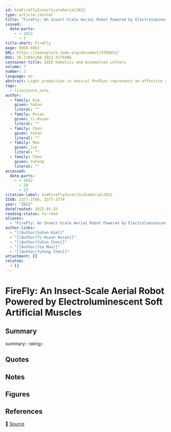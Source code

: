 ```yaml
---
id: kimFireFlyInsectScaleAerial2022
type: article-journal
title: "FireFly: An Insect-Scale Aerial Robot Powered by Electroluminescent Soft Artificial Muscles"
issued:
  date-parts:
    - - 2022
      - 7
title-short: FireFly
page: 6950-6957
URL: https://ieeexplore.ieee.org/document/9786652/
DOI: 10.1109/LRA.2022.3179486
container-title: IEEE Robotics and Automation Letters
volume: 7
number: 3
language: en
abstract: Light production in natural ﬁreﬂies represents an effective and unique method for communication and mating. Inspired by bioluminescence, we develop a 650 mg aerial robot powered by four electroluminescent (EL) dielectric elastomer actuators (DEAs) that have distinct colors and patterns. To enable simultaneous actuation and light emission, we embed EL particles in a DEA that has highly transparent electrodes. During robot ﬂight, a strong (>40 V/µm) and high frequency (400 Hz) electric ﬁeld is generated within the DEA, exciting the EL particles to emit light. Compared to a regular DEA, our new design and fabrication methods require small additional weight (2.4%) and actuation power (3.2%) without adversely impacting the DEA’s output power or lifetime. We further develop a position and attitude tracking method using vision-based color detection. We demonstrate a series of closed-loop ﬂights and compare camera-tracked results with that of the stateof-the-art Vicon motion tracking system. The root-mean-square (rms) position and attitude errors are 2.55 mm and 2.60◦, respectively. This work illustrates a novel and effective design for communication and motion tracking in extreme payload-constrained microscale aerial systems, and it further shows the potential of achieving coordinated swarm ﬂights without using well-calibrated in door tracking systems.
tags:
  - literature_note
author:
  - family: Kim
    given: Suhan
    literal: ""
  - family: Hsiao
    given: Yi-Hsuan
    literal: ""
  - family: Chen
    given: YuFan
    literal: ""
  - family: Mao
    given: Jie
    literal: ""
  - family: Chen
    given: YuFeng
    literal: ""
accessed:
  date-parts:
    - - 2022
      - 10
      - 23
citation-label: kimFireFlyInsectScaleAerial2022
ISSN: 2377-3766, 2377-3774
year: "2022"
dateCreated: 2025-05-25
reading-status: to-read
aliases:
  - "FireFly: An Insect-Scale Aerial Robot Powered by Electroluminescent Soft Artificial Muscles"
author-links:
  - "[[Author/Suhan Kim]]"
  - "[[Author/Yi-Hsuan Hsiao]]"
  - "[[Author/YuFan Chen]]"
  - "[[Author/Jie Mao]]"
  - "[[Author/YuFeng Chen]]"
attachment: []
related:
  - []
---
```


# FireFly: An Insect-Scale Aerial Robot Powered by Electroluminescent Soft Artificial Muscles

## Summary
summary::
rating::

## Quotes

## Notes

## Figures

## References

🔗 [Source](https://ieeexplore.ieee.org/document/9786652/)

